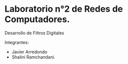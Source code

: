# Laboratorio n°2 de Redes de Computadores.

Desarrollo de Filtros Digitales

Integrantes:
- Javier Arredondo
- Shalini Ramchandani.
